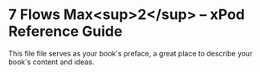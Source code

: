 # 7 Flows Max&lt;sup&gt;2&lt;/sup&gt; – xPod Reference Guide

This file file serves as your book's preface, a great place to describe your book's content and ideas.

